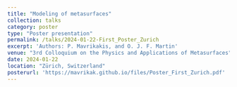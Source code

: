 ```yaml
---
title: "Modeling of metasurfaces"
collection: talks
category: poster
type: "Poster presentation"
permalink: /talks/2024-01-22-First_Poster_Zurich
excerpt: 'Authors: P. Mavrikakis, and O. J. F. Martin'
venue: "3rd Colloquium on the Physics and Applications of Metasurfaces"
date: 2024-01-22
location: "Zürich, Switzerland"
posterurl: 'https://mavrikak.github.io/files/Poster_First_Zurich.pdf'
---
```

